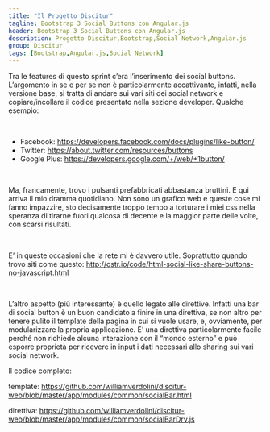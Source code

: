 ```yaml
---
title: "Il Progetto Discitur"
tagline: Bootstrap 3 Social Buttons con Angular.js
header: Bootstrap 3 Social Buttons con Angular.js
description: Progetto Discitur,Bootstrap,Social Network,Angular.js
group: Discitur
tags: [Bootstrap,Angular.js,Social Network]
---
```


<!-- Markup JSON-LD generato da Assistente per il markup dei dati strutturati di Google. -->
<script type="application/ld+json">
{
  "@context" : "http://schema.org",
  "@type" : "Article",
  "name" : "Bootstrap 3 Social Buttons con Angular.js",
  "author" : {
    "@type" : "Person",
    "name" : "William Verdolini"
  },
  "datePublished" : "2014-03-16",
  "articleSection" : [ "Bootstrap", "Angular.js", "Social Network"  ],
  "url" : "http://williamverdolini.github.io/2014/03/09/discitur-Bootstrap3_SocialBar"
}
</script>

Tra le features di questo sprint c’era l’inserimento dei social buttons.
L’argomento in se e per se non è particolarmente accattivante, infatti, nella
versione base, si tratta di andare sui vari siti dei social network e
copiare/incollare il codice presentato nella sezione developer. Qualche
esempio:

 

- Facebook: <a href="https://developers.facebook.com/docs/plugins/like-button/" target="_blank">https://developers.facebook.com/docs/plugins/like-button/</a>
- Twitter: <a href="https://about.twitter.com/resources/buttons" target="_blank">https://about.twitter.com/resources/buttons</a>
- Google Plus: <a href="https://developers.google.com/+/web/+1button/" target="_blank">https://developers.google.com/+/web/+1button/</a>

 

Ma, francamente, trovo i pulsanti prefabbricati abbastanza bruttini. E qui
arriva il mio dramma quotidiano. Non sono un grafico web e queste cose mi fanno
impazzire, sto decisamente troppo tempo a torturare i miei css nella speranza
di tirarne fuori qualcosa di decente e la maggior parte delle volte, con scarsi
risultati.

 

E’ in queste occasioni che la rete mi è davvero utile. Soprattutto quando
trovo siti come questo: <a href="http://ostr.io/code/html-social-like-share-buttons-no-javascript.html" target="_blank">http://ostr.io/code/html-social-like-share-buttons-no-javascript.html</a>

 

L’altro aspetto (più interessante) è quello legato alle direttive. Infatti
una bar di social button è un buon candidato a finire in una direttiva, se non
altro per tenere pulito il template della pagina in cui si vuole usare, e,
ovviamente, per modularizzare la propria applicazione. E’ una direttiva
particolarmente facile perché non richiede alcuna interazione con il “mondo
esterno” e può esporre proprietà per ricevere in input i dati necessari allo
sharing sui vari social network.

Il codice completo:

template: <a href="https://github.com/williamverdolini/discitur-web/blob/master/app/modules/common/socialBar.html" target="_blank">https://github.com/williamverdolini/discitur-web/blob/master/app/modules/common/socialBar.html</a>

direttiva: <a href="https://github.com/williamverdolini/discitur-web/blob/master/app/modules/common/socialBarDrv.js" target="_blank">https://github.com/williamverdolini/discitur-web/blob/master/app/modules/common/socialBarDrv.js</a>

 
 